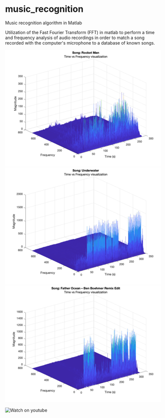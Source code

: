 # music_recognition
Music recognition algorithm in Matlab

Utilization of the  Fast Fourier Transform (FFT) in matlab to perform a time and frequency analysis of audio recordings in order to match a song recorded with the computer's microphone to a database of known songs.

![](https://github.com/edgarcancinoe/music_recognition/blob/main/Plots/rocketman.png)
![](https://github.com/edgarcancinoe/music_recognition/blob/main/Plots/underwater.png)
![](https://github.com/edgarcancinoe/music_recognition/blob/main/Plots/fatherocean.png)

![Watch on youtube](https://youtu.be/cQO6ExhgZn0)
